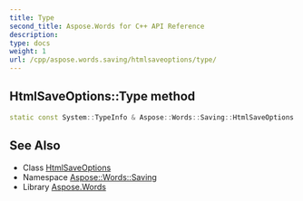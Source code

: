 ```yaml
---
title: Type
second_title: Aspose.Words for C++ API Reference
description: 
type: docs
weight: 1
url: /cpp/aspose.words.saving/htmlsaveoptions/type/
---
```

## HtmlSaveOptions::Type method




```cpp
static const System::TypeInfo & Aspose::Words::Saving::HtmlSaveOptions::Type()
```

## See Also

* Class [HtmlSaveOptions](../)
* Namespace [Aspose::Words::Saving](../../)
* Library [Aspose.Words](../../../)
